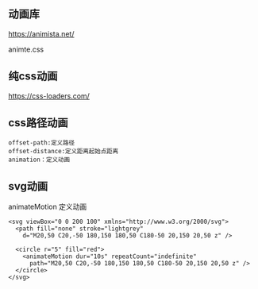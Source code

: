 ## 动画库
https://animista.net/

animte.css

## 纯css动画
https://css-loaders.com/

## css路径动画
```
offset-path:定义路径
offset-distance:定义距离起始点距离
animation：定义动画
```

## svg动画

animateMotion 定义动画
```
<svg viewBox="0 0 200 100" xmlns="http://www.w3.org/2000/svg">
  <path fill="none" stroke="lightgrey"
    d="M20,50 C20,-50 180,150 180,50 C180-50 20,150 20,50 z" />

  <circle r="5" fill="red">
    <animateMotion dur="10s" repeatCount="indefinite"
      path="M20,50 C20,-50 180,150 180,50 C180-50 20,150 20,50 z" />
  </circle>
</svg>
```
